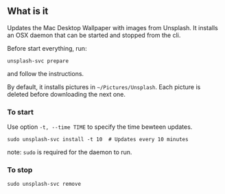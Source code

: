 What is it
----------

Updates the Mac Desktop Wallpaper with images from Unsplash. It installs
an OSX daemon that can be started and stopped from the cli.

Before start everything, run:

    unsplash-svc prepare

and follow the instructions.

By default, it installs pictures in `~/Pictures/Unsplash`. Each picture
is deleted before downloading the next one.

### To start

Use option `-t, --time TIME` to specify the time bewteen updates.

``` {.bash}
sudo unsplash-svc install -t 10  # Updates every 10 minutes
```

note: `sudo` is required for the daemon to run.

### To stop

``` {.bash}
sudo unsplash-svc remove
```
